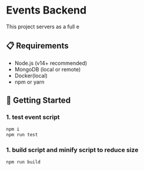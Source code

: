 # Events Backend

This project servers as a full e

## 📋 Requirements

- Node.js (v14+ recommended)
- MongoDB (local or remote)
- Docker(local)
- npm or yarn

## 🚀 Getting Started


### 1. test event script

```bash
npm i 
npm run test

```

### 1. build script and minify script to reduce size

```bash
npm run build
```
